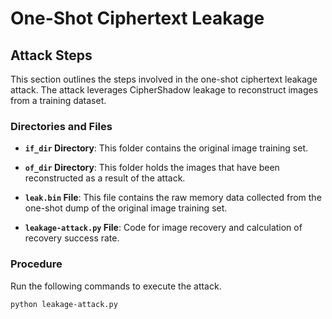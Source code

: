 # One-Shot Ciphertext Leakage

## Attack Steps

This section outlines the steps involved in the one-shot ciphertext leakage attack. The attack leverages CipherShadow leakage to reconstruct images from a training dataset.

### Directories and Files

- **`if_dir` Directory**: This folder contains the original image training set.

- **`of_dir` Directory**: This folder holds the images that have been reconstructed as a result of the attack.

- **`leak.bin` File**: This file contains the raw memory data collected from the one-shot dump of the original image training set.
- **`leakage-attack.py` File**: Code for image recovery and calculation of recovery success rate.

### Procedure
Run the following commands to execute the attack.

```bash
python leakage-attack.py
```


